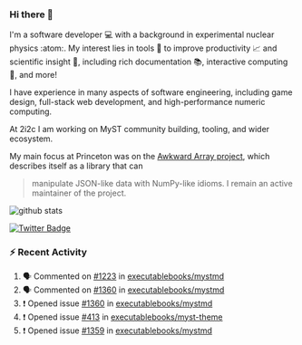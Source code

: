 ### Hi there 👋 

I'm a software developer 💻 with a background in experimental nuclear physics :atom:. My interest lies in tools :wrench: to improve productivity :chart_with_upwards_trend: and scientific insight :telescope:, including rich documentation 📚, interactive computing 🧮, and more! 

I have experience in many aspects of software engineering, including game design, full-stack web development, and high-performance numeric computing. 

At 2i2c I am working on MyST community building, tooling, and wider ecosystem. 

My main focus at Princeton was on the [Awkward Array project](awkward-array.org/), which describes itself as a library that can 
> manipulate JSON-like data with NumPy-like idioms. I remain an active maintainer of the project. 

![github stats](https://github-readme-stats.vercel.app/api?username=agoose77&show_icons=true&hide_rank=true&hide_title=true&bg_color=30,e76445,904e95&text_color=efe3ec&icon_color=efe3ec)
<!--
**agoose77/agoose77** is a ✨ _special_ ✨ repository because its `README.md` (this file) appears on your GitHub profile.

Here are some ideas to get you started:

- 🔭 I’m currently working on ...
- 🌱 I’m currently learning ...
- 👯 I’m looking to collaborate on ...
- 🤔 I’m looking for help with ...
- 💬 Ask me about ...
- 📫 How to reach me: ...
- 😄 Pronouns: ...
- ⚡ Fun fact: ...
-->

[![Twitter Badge](https://img.shields.io/twitter/follow/agoose77?style=flat-square&logo=Twitter&logoColor=white&color=cornflowerblue)](https://twitter.com/agoose77)

### :zap: Recent Activity

<!--START_SECTION:activity-->
1. 🗣 Commented on [#1223](https://github.com/executablebooks/mystmd/pull/1223#issuecomment-2191734300) in [executablebooks/mystmd](https://github.com/executablebooks/mystmd)
2. 🗣 Commented on [#1360](https://github.com/executablebooks/mystmd/issues/1360#issuecomment-2191709308) in [executablebooks/mystmd](https://github.com/executablebooks/mystmd)
3. ❗ Opened issue [#1360](https://github.com/executablebooks/mystmd/issues/1360) in [executablebooks/mystmd](https://github.com/executablebooks/mystmd)
4. ❗ Opened issue [#413](https://github.com/executablebooks/myst-theme/issues/413) in [executablebooks/myst-theme](https://github.com/executablebooks/myst-theme)
5. ❗ Opened issue [#1359](https://github.com/executablebooks/mystmd/issues/1359) in [executablebooks/mystmd](https://github.com/executablebooks/mystmd)
<!--END_SECTION:activity-->
